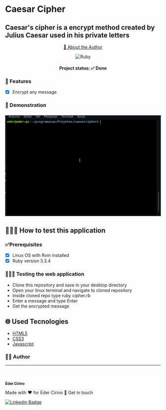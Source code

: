 # Caesar Cipher

## Caesar's cipher is a encrypt method created by Julius Caesar used in his private letters

<p align="center">
    <a href="#author"> 🔎	About the Author</a>
</p>

<div align="center">
<p>

![Ruby](https://img.shields.io/badge/ruby-%23CC342D.svg?style=for-the-badge&logo=ruby&logoColor=white)
<!-- ![Ruby on Rails](https://img.shields.io/badge/Ruby_on_Rails-CC0000?style=for-the-badge&logo=ruby-on-rails&logoColor=white) -->

</p>
</div>

<h4 align="center">
Project status: ✅ Done
</h4>

### 📝 Features

- [x] Encrypt any message

### 🧐 Demonstration

<h3 align=center>
<img alt="Caesar Cipher" title="main page" src="./screenshots/screenshot1.gif"
</h3>

## 👩🏻‍💻 How to test this application

### ✅Prerequisites

- [x] Linux OS with Rvm installed
- [x] Ruby version 3.3.4 

### 👨🏻‍💻 Testing the web application

- Clone this repository and save in your desktop directory
- Open your linux terminal and navigate to cloned repository
- Inside cloned repo type ruby cipher.rb
- Enter a message and type Enter
- Get the encrypted message

## 🌐 Used Tecnologies

- [HTML5](https://developer.mozilla.org/en-US/docs/Web/HTML)
- [CSS3](https://www.w3.org/Style/CSS/Overview.en.html)
- [Javascript](https://developer.mozilla.org/en-US/docs/Web/JavaScript)

### 🙋‍♂️ Author
---

<a href="https://www.linkedin.com/in/edercirino/">
<img style="border-radius: 50%;" src="https://avatars3.githubusercontent.com/u/25642656" width="100px" alt=""/>
<br />

<sub><b>Éder Cirino</b></sub></a>

Made with ❤️ for Éder Cirino 👋 Get in touch


[![Linkedin Badge](https://img.shields.io/badge/-Éder-blue?style=flat-square&logo=Linkedin&logoColor=white&link=https://www.linkedin.com/in/edercirino/)](https://www.linkedin.com/in/edercirino/) 